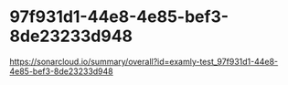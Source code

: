 # 97f931d1-44e8-4e85-bef3-8de23233d948
https://sonarcloud.io/summary/overall?id=examly-test_97f931d1-44e8-4e85-bef3-8de23233d948
